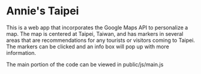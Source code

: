 # Annie's Taipei

This is a web app that incorporates the Google Maps API to personalize a map. The map is centered at Taipei, Taiwan, and has markers in several areas that are recommendations for any tourists or visitors coming to Taipei. The markers can be clicked and an info box will pop up with more information.

The main portion of the code can be viewed in public/js/main.js